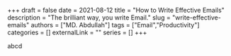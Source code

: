+++
draft = false
date = 2021-08-12
title = "How to Write Effective Emails"
description = "The brilliant way, you write Email."
slug = "write-effective-emails"
authors = ["MD. Abdullah"]
tags = ["Email","Productivity"]
categories = []
externalLink = ""
series = []
+++

abcd
